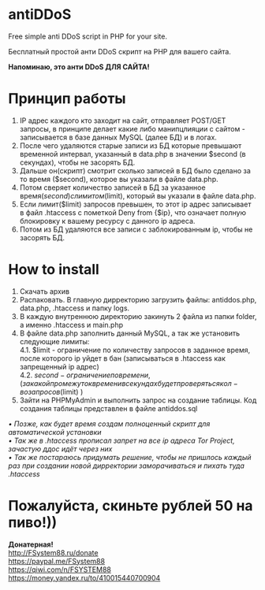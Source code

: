 # antiDDoS
Free simple anti DDoS script in PHP for your site.

Бесплатный простой анти DDoS скрипт на PHP для вашего сайта.

<b>Напоминаю, это анти DDoS ДЛЯ САЙТА!</b>

# Принцип работы 
1. IP адрес каждого кто заходит на сайт, отправляет POST/GET запроcы, в принципе делает какие либо манипцлияции с сайтом - записывается в базе данных MySQL (далее БД) и в логах.
2. После чего удаляются старые записи из БД которые превышают временной интервал, указанный в data.php в значении $second (в секундах), чтобы не засорять БД.
3. Дальше он(скрипт) смотрит сколько записей в БД было сделано за то время ($second), которое вы указали в файле data.php.
4. Потом сверяет количество записей в БД за указанное время($second) с лимитом ($limit), который вы указали в файле data.php.
5. Если лимит($limit) запросов превышен, то этот ip адрес записывает в файл .htaccess с пометкой Deny from {$ip}, что означает полную блокировку к вашему ресурсу с данного ip адреса.
6. Потом из БД удаляются все записи с заблокированным ip, чтобы не засорять БД.

# How to install
1. Скачать архив
2. Распаковать. В главную дирректорию загрузить файлы: antiddos.php, data.php, .htaccess и папку logs.
3. В каждую внутреннюю директорию закинуть 2 файла из папки folder, а именно .htaccess и main.php
4. В файле data.php заполнить данный MySQL, а так же установить следующие лимиты:<br> 
  4.1. $limit - ограничение по количеству запросов в заданное время, после которого ip уйдет в бан (записываться в .htaccess как запрещенный ip адрес)<br> 
  4.2. $second - ограничение по времени, (за какой промежуток времени в секундах будет проверяться кол-во запросов($limit) )
5. Зайти на PHPMyAdmin и выполнить запрос на создание таблицы. Код создания таблицы представлен в файле antiddos.sql

<i> • Позже, как будет время создам полноценный скрипт для автоматической установки</i><br>
<i> • Так же в .htaccess прописал запрет на все ip адреса Tor Project, зачастую ддос идёт через них</i><br>
<i> • Так же постараюсь придумать решение, чтобы не пришлось каждый раз при создании новой дирректории заморачиваться и пихать туда .htaccess</i>

# Пожалуйста, скиньте рублей 50 на пиво!))
<b>Донатерная!</b><br>
http://FSystem88.ru/donate
<br>
https://paypal.me/FSystem88
<br>
https://qiwi.com/n/FSYSTEM88
<br>
https://money.yandex.ru/to/410015440700904
<br>
<br>

